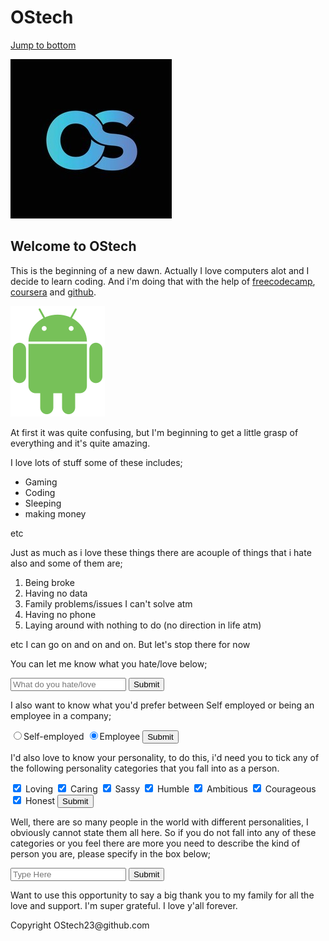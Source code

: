 <head>
<h1> OStech</h1>


<a href="#jump to bottom">Jump to bottom</a>

<img src="https://github.com/OStech23/Beginning/blob/main/os-letter-logo-icon-symbol-260nw-1898708386.jpg?raw=true
" alt="OS logo">

<h2>                 Welcome to OStech </h2>
</head>
<main>
<p>     This is the beginning of a new dawn. Actually I love computers alot and I decide to learn coding. And i'm doing that with the help of <a href="https://www.freecodecamp.org" target="_blank"> freecodecamp</a>, <a href="https://www.coursera.com" target="_blank">coursera</a> and <a href="https://www.github.com" target="_blank">github</a>.</p> </main>

<img src="https://github.com/OStech23/Beginning/blob/main/151px-Android_robot_2014.svg_.png?raw=true" alt="Android logo">


<p> At first it was quite confusing, but I'm beginning to get a little grasp of everything and it's quite amazing.</p>
<p> I love lots of stuff some of these includes;
<div>
<ul>
<li>Gaming</li>
<li>Coding</li> 
<li>Sleeping</li>
<li>making money</li> </ul>etc

<p> Just as much as i love these things there are acouple of things that i hate also and some of them are;
<ol>
<li>Being broke</li>
<li>Having no data</li>
<li>Family problems/issues I can't solve atm</li>
<li>Having no phone</li>
<li>Laying around with nothing to do (no direction in life atm)</li> 
</ol> etc
I can go on and on and on. But let's stop there for now</p>
<p>
You can let me know what you hate/love below;
<form action="https://ostech23.github.io/Beginning/"> <input type="text" placeholder="What do you hate/love" required> <button type="submit">Submit</button> </form> </p>
</div>
<div>
<p>
I also want to know what you'd prefer between Self employed or being an employee in a company;
<form action="https://ostech23.github.io/Beginning/">
<label for="self-employed">
<input id="self-employed" value="self-employed" type="radio" name="self-employed-employee" checked>Self-employed </label>
<label for="employee">
<input id="employee" value="employee" type="radio" name="self-employed-employee" checked>Employee </label> <button type="submit">Submit</button> </form> </p>
<p> I'd also love to know your personality, to do this, i'd need you to tick any of the following personality categories that you fall into as a person.
<form action="https://ostech23.github.io/Beginning/">
<label for="loving">
<input type="checkbox" value="loving" id="loving" name="personality" checked> Loving </label>
<label for="caring">
<input type="checkbox" id="caring" value="caring" name="personality" checked> Caring </label>
<label for="sassy">
<input type="checkbox" value="sassy" id="sassy" name="personality" checked> Sassy </label>
<label for="humble">
<input type="checkbox" id="humble" value="humble" name="personality" checked> Humble </label>
<label for="ambitious">
<input type="checkbox" value="ambitious" id="ambitious" name="personality" checked> Ambitious </label>
<label for="courageous">
<input type="checkbox" value="courageous" id="courageous" name="personality" checked> Courageous </label>
<label for="honest">
<input type="checkbox" value="honest" id="honest" name="personality" checked> Honest </label> <button type="submit">Submit</button> </form> </p>
<p> Well, there are so many people in the world with different personalities, I obviously cannot state them all here. So if you do not fall into any of these categories or you feel there are more you need to describe the kind of person you are, please specify in the box below;
<form action="https://ostech23.github.io/Beginning/"><input type="text" placeholder="Type Here"> <button type="submit">Submit</button> </form>
</p>
</div>
<p> Want to use this opportunity to say a big thank you to my family for all the love and support. I'm super grateful. I love y'all forever. </p>

<footer id="jump to bottom">Copyright OStech23@github.com<footer>
